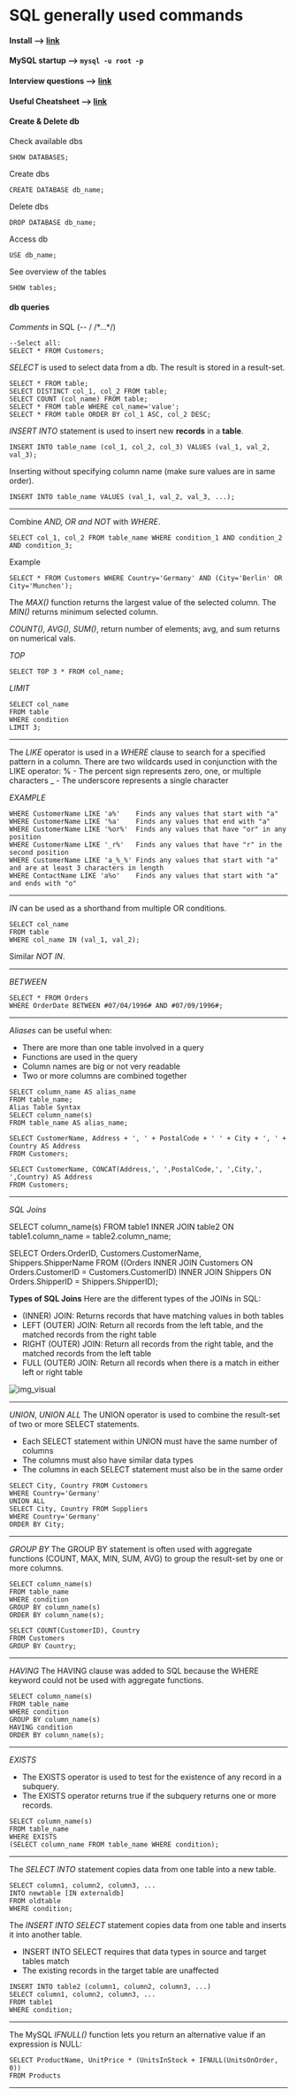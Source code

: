 # SQL generally used commands
#### Install	-->	[link](https://www.digitalocean.com/community/tutorials/a-basic-mysql-tutorial)
#### MySQL startup   -->	`mysql -u root -p`
#### Interview questions -->	[link](https://www.toptal.com/sql/interview-questions)
#### Useful Cheatsheet	-->	[link](https://github.com/treehouse/cheatsheets)
#### Create & Delete db
Check available dbs
```
SHOW DATABASES;
```
Create dbs
```
CREATE DATABASE db_name;
```
Delete dbs
```
DROP DATABASE db_name;
```
Access db
```
USE db_name;
```
See overview of the tables
```
SHOW tables;
```
#### db queries
_Comments_ in SQL (-- / /\*...\*/)
```
--Select all:
SELECT * FROM Customers;
```

_SELECT_ is used to select data from a db. The result is stored in a result-set.
```
SELECT * FROM table;
SELECT DISTINCT col_1, col_2 FROM table;
SELECT COUNT (col_name) FROM table;
SELECT * FROM table WHERE col_name='value';
SELECT * FROM table ORDER BY col_1 ASC, col_2 DESC;
```

_INSERT INTO_ statement is used to insert new **records** in a **table**.
```
INSERT INTO table_name (col_1, col_2, col_3) VALUES (val_1, val_2, val_3);
```
Inserting without specifying column name (make sure values are in same order).
```
INSERT INTO table_name VALUES (val_1, val_2, val_3, ...);
```
---

Combine _AND, OR and NOT_ with _WHERE_.
```
SELECT col_1, col_2 FROM table_name WHERE condition_1 AND condition_2 AND condition_3;
```
Example
```
SELECT * FROM Customers WHERE Country='Germany' AND (City='Berlin' OR City='Munchen');
```

The _MAX()_ function returns the largest value of the selected column.
The _MIN()_ returns minimum selected column.

_COUNT(), AVG(), SUM()_, return number of elements; avg, and sum returns on numerical vals.

_TOP_
```
SELECT TOP 3 * FROM col_name;
```

_LIMIT_
```
SELECT col_name
FROM table
WHERE condition
LIMIT 3;
```
---

The _LIKE_ operator is used in a _WHERE_ clause to search for a specified pattern in a column.
There are two wildcards used in conjunction with the LIKE operator:
% - The percent sign represents zero, one, or multiple characters
_ - The underscore represents a single character

_EXAMPLE_
```
WHERE CustomerName LIKE 'a%'    Finds any values that start with "a"
WHERE CustomerName LIKE '%a'    Finds any values that end with "a"
WHERE CustomerName LIKE '%or%'  Finds any values that have "or" in any position
WHERE CustomerName LIKE '_r%'   Finds any values that have "r" in the second position
WHERE CustomerName LIKE 'a_%_%' Finds any values that start with "a" and are at least 3 characters in length
WHERE ContactName LIKE 'a%o'    Finds any values that start with "a" and ends with "o"
```

---

_IN_ can be used as a shorthand from multiple OR conditions.
```
SELECT col_name
FROM table
WHERE col_name IN (val_1, val_2);
```
Similar _NOT IN_.

---

_BETWEEN_
```
SELECT * FROM Orders
WHERE OrderDate BETWEEN #07/04/1996# AND #07/09/1996#;
```

---

_Aliases_ can be useful when:

* There are more than one table involved in a query
* Functions are used in the query
* Column names are big or not very readable
* Two or more columns are combined together

```
SELECT column_name AS alias_name
FROM table_name;
Alias Table Syntax
SELECT column_name(s)
FROM table_name AS alias_name;

SELECT CustomerName, Address + ', ' + PostalCode + ' ' + City + ', ' + Country AS Address
FROM Customers;

SELECT CustomerName, CONCAT(Address,', ',PostalCode,', ',City,', ',Country) AS Address
FROM Customers;
```

---

_SQL Joins_

SELECT column_name(s)
FROM table1
INNER JOIN table2 ON table1.column_name = table2.column_name;

SELECT Orders.OrderID, Customers.CustomerName, Shippers.ShipperName
FROM ((Orders
INNER JOIN Customers ON Orders.CustomerID = Customers.CustomerID)
INNER JOIN Shippers ON Orders.ShipperID = Shippers.ShipperID);

**Types of SQL Joins**
Here are the different types of the JOINs in SQL:

* (INNER) JOIN: Returns records that have matching values in both tables
* LEFT (OUTER) JOIN: Return all records from the left table, and the matched records from the right table
* RIGHT (OUTER) JOIN: Return all records from the right table, and the matched records from the left table
* FULL (OUTER) JOIN: Return all records when there is a match in either left or right table

![img_visual]()

---

_UNION_, _UNION ALL_
The UNION operator is used to combine the result-set of two or more SELECT statements.

* Each SELECT statement within UNION must have the same number of columns
* The columns must also have similar data types
* The columns in each SELECT statement must also be in the same order

```
SELECT City, Country FROM Customers
WHERE Country='Germany'
UNION ALL
SELECT City, Country FROM Suppliers
WHERE Country='Germany'
ORDER BY City;
```

---

_GROUP BY_
The GROUP BY statement is often used with aggregate functions (COUNT, MAX, MIN, SUM, AVG) to group the result-set by one or more columns.
```
SELECT column_name(s)
FROM table_name
WHERE condition
GROUP BY column_name(s)
ORDER BY column_name(s);

SELECT COUNT(CustomerID), Country
FROM Customers
GROUP BY Country;
```

---

_HAVING_
The HAVING clause was added to SQL because the WHERE keyword could not be used with aggregate functions.

```
SELECT column_name(s)
FROM table_name
WHERE condition
GROUP BY column_name(s)
HAVING condition
ORDER BY column_name(s);
```

---

_EXISTS_
* The EXISTS operator is used to test for the existence of any record in a subquery.
* The EXISTS operator returns true if the subquery returns one or more records.
```
SELECT column_name(s)
FROM table_name
WHERE EXISTS
(SELECT column_name FROM table_name WHERE condition);
```

---

The _SELECT INTO_ statement copies data from one table into a new table.

```
SELECT column1, column2, column3, ...
INTO newtable [IN externaldb]
FROM oldtable
WHERE condition;
```

The _INSERT INTO SELECT_ statement copies data from one table and inserts it into another table.
* INSERT INTO SELECT requires that data types in source and target tables match
* The existing records in the target table are unaffected
```
INSERT INTO table2 (column1, column2, column3, ...)
SELECT column1, column2, column3, ...
FROM table1
WHERE condition;
```

---

The MySQL _IFNULL()_ function lets you return an alternative value if an expression is NULL:
```
SELECT ProductName, UnitPrice * (UnitsInStock + IFNULL(UnitsOnOrder, 0))
FROM Products
```

---
